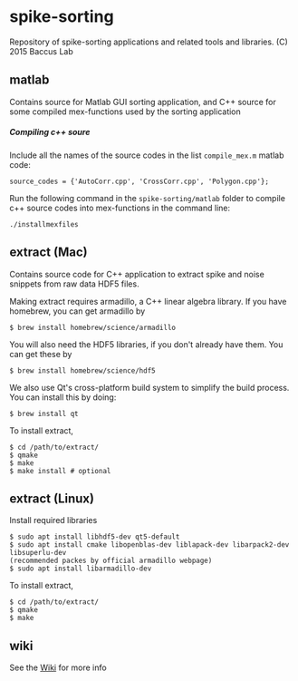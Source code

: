 spike-sorting
=============

Repository of spike-sorting applications and related tools and libraries.
(C) 2015 Baccus Lab

matlab
------

Contains source for Matlab GUI sorting application, and C++ source for some
compiled mex-functions used by the sorting application

##### Compiling c++ soure
Include all the names of the source codes in the list `compile_mex.m` matlab code:

    source_codes = {'AutoCorr.cpp', 'CrossCorr.cpp', 'Polygon.cpp'};
  
Run the following command in the `spike-sorting/matlab` folder to compile c++ source 
codes into mex-functions in the command line:

    ./installmexfiles

extract (Mac)
-------

Contains source code for C++ application to extract spike and noise snippets
from raw data HDF5 files.

Making extract requires armadillo, a C++ linear algebra library. If you have homebrew, you can get
armadillo by  

	$ brew install homebrew/science/armadillo

You will also need the HDF5 libraries, if you don't already have them. You can get these by

	$ brew install homebrew/science/hdf5

We also use Qt's cross-platform build system to simplify the build process. You can install
this by doing:

	$ brew install qt

To install extract,

	$ cd /path/to/extract/  
	$ qmake  
	$ make
	$ make install # optional  

extract (Linux)
------

Install required libraries

	$ sudo apt install libhdf5-dev qt5-default
	$ sudo apt install cmake libopenblas-dev liblapack-dev libarpack2-dev libsuperlu-dev
	(recommended packes by official armadillo webpage)	
	$ sudo apt install libarmadillo-dev

To install extract,

	$ cd /path/to/extract/
	$ qmake
	$ make

wiki
----

See the [Wiki](https://github.com/baccuslab/spike-sorting/wiki) for more info

